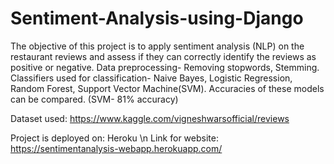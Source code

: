 # Sentiment-Analysis-using-Django

The objective of this project is to apply sentiment analysis (NLP) on the restaurant reviews and assess if they can correctly identify the reviews as positive or negative. 
Data preprocessing- Removing stopwords, Stemming. 
Classifiers used for classification- Naive Bayes, Logistic Regression, Random Forest, Support Vector Machine(SVM). 
Accuracies of these models can be compared. (SVM- 81% accuracy)

Dataset used: https://www.kaggle.com/vigneshwarsofficial/reviews

Project is deployed on: Heroku \n
Link for website: https://sentimentanalysis-webapp.herokuapp.com/

